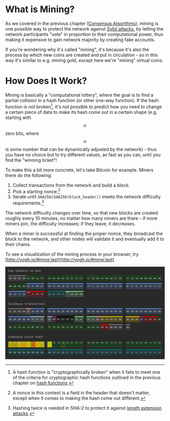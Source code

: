 # What is Mining?

As we covered in the previous chapter ([Consensus Algorithms](/content/part-1-blockchain-networks-concepts/consensus-algorithms/overview.md)), mining is one possible way to protect the network against [Sybil attacks](https://en.wikipedia.org/wiki/Sybil_attack), by letting the network participants "vote" in proportion to their computational power, thus making it expensive to gain network majority by creating fake accounts.

If you're wondering why it's called "mining", it's because it's also the process by which new coins are created and put in circulation - so in this way it's similar to e.g. mining gold, except here we're "mining" virtual coins.

# How Does It Work?

Mining is basically a "computational lottery", where the goal is to find a partial collision in a hash function (or other one-way function). If the hash function is not broken[^1], it's not possible to predict how you need to change a certain piece of data to make its hash come out in a certain shape (e.g. starting with $$n$$ zero bits, where $$n$$ is some number that can be dynamically adjusted by the network) - thus you have no choice but to try different values, as fast as you can, until you find the "winning ticket"!

To make this a bit more concrete, let's take Bitcoin for example. Miners there do the following:

1. Collect transactions from the network and build a block.
2. Pick a starting nonce.[^2]
3. Iterate until ```SHA256(SHA256(block_header))``` meets the network difficulty requirements.[^3]
    
The network difficulty changes over time, so that new blocks are created roughly every 10 minutes, no matter how many miners are there - if more miners join, the difficulty increases; if they leave, it decreases.

When a miner is successful at finding the proper nonce, they broadcast the block to the network, and other nodes will validate it and eventually add it to their chains.

To see a visualization of the mining process in your browser, try [http://yogh.io/#mine:last](http://yogh.io/#mine:last)

![](/content/part-1-blockchain-networks-concepts/mining-and-mining-pools/live_miner.png)

[^1]: A hash function is "cryptographically broken" when it fails to meet one of the criteria for cryptographic hash functions outlined in the previous chapter on [hash functions](/content/part-1-blockchain-networks-concepts/blockchain-cryptography/blockchain-cryptography-overview/hash-functions.md).
[^2]: A nonce in this context is a field in the header that doesn't matter, except when it comes to making the hash come out different.
[^3]: Hashing twice is needed in SHA-2 to protect it against [length extension attacks](https://en.wikipedia.org/wiki/Length_extension_attack).